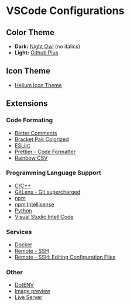 # VSCode Configurations

## Color Theme
- **Dark:** [Night Owl](https://marketplace.visualstudio.com/items?itemName=sdras.night-owl) (no italics)
- **Light:** [Github Plus](https://marketplace.visualstudio.com/items?itemName=thenikso.github-plus-theme)


## Icon Theme
- [Helium Icon Theme](https://marketplace.visualstudio.com/items?itemName=helgardrichard.helium-icon-theme)


## Extensions

### Code Formating
- [Better Comments](https://marketplace.visualstudio.com/items?itemName=aaron-bond.better-comments)
- [Bracket Pair Colorized](https://marketplace.visualstudio.com/items?itemName=CoenraadS.bracket-pair-colorizer)
- [ESLint](https://marketplace.visualstudio.com/items?itemName=dbaeumer.vscode-eslint)
- [Prettier - Code Formatter](https://marketplace.visualstudio.com/items?itemName=esbenp.prettier-vscode)
- [Rainbow CSV](https://marketplace.visualstudio.com/items?itemName=mechatroner.rainbow-csv)


### Programming Language Support

- [C/C++](https://marketplace.visualstudio.com/items?itemName=ms-vscode.cpptools)
- [GitLens - Git supercharged](https://marketplace.visualstudio.com/items?itemName=eamodio.gitlens)
- [npm](https://marketplace.visualstudio.com/items?itemName=eg2.vscode-npm-script)
- [npm Intellisense](https://marketplace.visualstudio.com/items?itemName=christian-kohler.npm-intellisense)
- [Python](https://marketplace.visualstudio.com/items?itemName=ms-python.python)
- [Visual Studio IntelliCode](https://marketplace.visualstudio.com/items?itemName=VisualStudioExptTeam.vscodeintellicode)


### Services

- [Docker](https://marketplace.visualstudio.com/items?itemName=ms-azuretools.vscode-docker)
- [Remote - SSH](https://marketplace.visualstudio.com/items?itemName=ms-vscode-remote.remote-ssh)
- [Remote - SSH: Editing Configuration Files](https://marketplace.visualstudio.com/items?itemName=ms-vscode-remote.remote-ssh-edit)


### Other

- [DotENV](https://marketplace.visualstudio.com/items?itemName=mikestead.dotenv)
- [Image preview](https://marketplace.visualstudio.com/items?itemName=kisstkondoros.vscode-gutter-preview)
- [Live Server](https://marketplace.visualstudio.com/items?itemName=ritwickdey.LiveServer)
